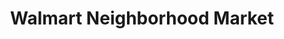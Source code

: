 ---
title: "Walmart Neighborhood Market"
url: /la-mirada/walmart-neighborhood-market/
shop: supermarket
---